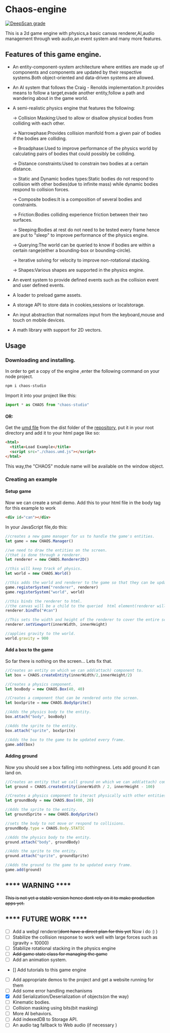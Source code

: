 # Chaos-engine
[![DeepScan grade](https://deepscan.io/api/teams/22133/projects/25462/branches/809490/badge/grade.svg)](https://deepscan.io/dashboard#view=project&tid=22133&pid=25462&bid=809490)

 This is a 2d game engine with physics,a basic canvas renderer,AI,audio management through web audio,an event system and many more features.

## Features of this game engine.

 - An entity-component-system architecture where entities are made up of components and components are updated by their respective systems.Both object-oriented and data-driven systems are allowed.
 
 - An AI system that follows the Craig - Renolds implementation.It provides means to follow a target,evade another entity,follow a path and wandering about in the game world.
 
 - A semi-realistic physics engine that features the following:
 
    -> Collision Masking:Used to allow or disallow physical bodies from colliding with each other.

    -> Narrowphase:Provides collision manifold from a given pair of bodies if the bodies are colliding.
    
    -> Broadphase:Used to improve performance of the physics world by calculating pairs of bodies that could possibly be colliding.
    
    -> Distance constraints:Used to constrain two bodies at a certain distance.
    
    -> Static and Dynamic bodies types:Static bodies do not respond to collision with other bodies(due to infinite mass) while dynamic bodies respond to collision forces.
    
    -> Composite bodies:It is a composition of several bodies and constraints.
    
    -> Friction:Bodies colliding experience friction between their two surfaces.
    
    -> Sleeping:Bodies at rest do not need to be tested every frame hence are put to "sleep" to improve performance of the physics engine.
    
    -> Querying:The world can be queried to know if bodies are within a certain range(either a bounding-box or bounding-circle).
    
    -> Iterative solving for velocity to improve non-rotational stacking.
    
    -> Shapes:Various shapes are supported in the physics engine.
    
 - An event system to provide defined events such as the collision event and user defined events.
 - A loader to preload game assets.
 - A storage API to store data in cookies,sessions or localstorage.
 
 - An input abstraction that normalizes input from the keyboard,mouse and touch on mobile devices.
 
 - A math library with support for 2D vectors.

## Usage
### Downloading and installing.
In order to get a copy of the engine ,enter the following command on your node project.

```bash
npm i chaos-studio
```
Import it into your project like this:

```javascript
import * as CHAOS from "chaos-studio"
```
#### OR:

Get the [umd file](https://github.com/waynemwashuma/chaos-engine/dist/chaos.umd.js)
from the dist folder of the [repository](https://github.com/waynemwashuma/chaos-engine),
put it in your root directory and add it to
your html page like so:

```html
<html>
  <title>Load Example</title>
  <script src="./chaos.umd.js"></script>
</html>
```
This way,the "CHAOS" module name will be available on the window object.

### Creating an example
#### Setup game
Now we can create a small demo.
Add this to your html file in the body tag for this example to work
```html
<div id="can"></div>
```
In your JavaScript file,do this:
```javascript
//creates a new game manager for us to handle the game's entities.
let game = new CHAOS.Manager()

//we need to draw the entities on the screen.
//that is done through a renderer.
let renderer = new CHAOS.Renderer2D()

//this will keep track of physics.
let world = new CHAOS.World()

//this adds the world and renderer to the game so that they can be updated every frame.
game.registerSystem("renderer", renderer)
game.registerSystem("world", world)

//this binds the renderer to html.
//the canvas will be a child to the queried  html element(renderer will attach it to the html element with id of "can")
renderer.bindTo("#can")

//This sets the width and height of the renderer to cover the entire screen.
renderer.setViewport(innerWidth, innerHeight)

//applies gravity to the world.
world.gravity = 900
```
#### Add a box to the game

So far there is nothing on the screen... Lets fix that.
```javascript
//Creates an entity on which we can add(attach) component to.
let box = CHAOS.createEntity(innerWidth/2,innerHeight/2)

//Creates a physics component.
let boxBody = new CHAOS.Box(40, 40)

//Creates a component that can be rendered onto the screen.
let boxSprite = new CHAOS.BodySprite()

//Adds the physics body to the entity.
box.attach("body", boxBody)

//Adds the sprite to the entity.
box.attach("sprite", boxSprite)

//Adds the box to the game to be updated every frame.
game.add(box)
```
#### Adding ground

Now you should see a box falling into nothingness.
Lets add ground it can land on.
```javascript
//Creates an entity that we call ground on which we can add(attach) component to.
let ground = CHAOS.createEntity(innerWidth / 2, innerHeight - 100)

//Creates a physics component to iteract physically with other entities
let groundBody = new CHAOS.Box(400, 20)

//Adds the sprite to the entity.
let groundSprite = new CHAOS.BodySprite()

//sets the body to not move or respond to collisions.
groundBody.type = CHAOS.Body.STATIC

//Adds the physics body to the entity.
ground.attach("body", groundBody)

//Adds the sprite to the entity.
ground.attach("sprite", groundSprite)

//Adds the ground to the game to be updated every frame.
game.add(ground)
```


## **** WARNING ****

~~This is not yet a stable version hence dont rely on it to make production apps yet.~~
 
 
## **** FUTURE WORK ****
 
 - [ ] Add a webgl renderer(~~dont have a direct plan for this yet~~ Now i do :) ) 
 - [ ] Stabilize the collision response to work well with large forces such as (gravity =  10000)
 - [ ] Stabilize rotational stacking in the physics engine
 - [ ] ~~Add game state class for managing the game~~
 - [ ] Add an animation system.
 - [] Add tutorials to this game engine
 - [ ] Add appropriate demos to the project and get a website running for them
 - [ ] Add some error handling mechanisms 
 - [x] Add Serialization/Deserialization of objects(on the way)
 - [ ] Kinematic bodies.
 - [ ] Collision masking using bits(bit masking)
 - [ ] More AI behaviors.
 - [ ] Add indexedDB to Storage API.
 - [ ] An audio tag fallback to Web audio (if necessary )
